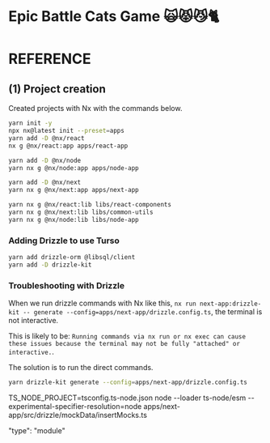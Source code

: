 # Epic Battle Cats Game 🙀😾😼🐈

# REFERENCE

## (1) Project creation

Created projects with Nx with the commands below.

```bash
yarn init -y
npx nx@latest init --preset=apps
yarn add -D @nx/react
nx g @nx/react:app apps/react-app

yarn add -D @nx/node
yarn nx g @nx/node:app apps/node-app

yarn add -D @nx/next
yarn nx g @nx/next:app apps/next-app

yarn nx g @nx/react:lib libs/react-components
yarn nx g @nx/next:lib libs/common-utils
yarn nx g @nx/node:lib libs/node-app
```

### Adding Drizzle to use Turso

```bash
yarn add drizzle-orm @libsql/client
yarn add -D drizzle-kit
```

### Troubleshooting with Drizzle

When we run drizzle commands with Nx like this, `nx run next-app:drizzle-kit -- generate --config=apps/next-app/drizzle.config.ts`, the terminal is not interactive.

This is likely to be: `Running commands via nx run or nx exec can cause these issues because the terminal may not be fully "attached" or interactive.`.

The solution is to run the direct commands.

```bash
yarn drizzle-kit generate --config=apps/next-app/drizzle.config.ts
```

TS_NODE_PROJECT=tsconfig.ts-node.json node --loader ts-node/esm --experimental-specifier-resolution=node apps/next-app/src/drizzle/mockData/insertMocks.ts

"type": "module"
